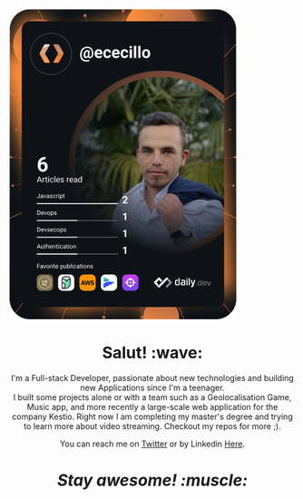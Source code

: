 <a href="https://app.daily.dev/ececillo"><img src="https://github.com/ECecillo/ECecillo/blob/main/devcard.svg" width="400" alt="Enzo CECILLON's Dev Card"/></a>

<h1 align='center'> Salut! :wave:</h1>
<p align='center'>
  I'm a Full-stack Developer, passionate about new technologies and building new Applications since I'm a teenager. <br /> 
  I built some projects alone or with a team such as a Geolocalisation Game, Music app, and more recently a large-scale web application for the company Kestio.
  Right now I am completing my master's degree and trying to learn more about video streaming.
  Checkout my repos for more ;).
</p>
<p align='center'> You can reach me on <a href="https://twitter.com/ececillo1">Twitter</a> or by Linkedin <a href="https://www.linkedin.com/ececillo/">Here</a>.</p>

<h1 align='center'><i>Stay awesome! :muscle:</i></h1>
<!-- BLOG-POST-LIST:START -->
<!-- BLOG-POST-LIST:END -->
